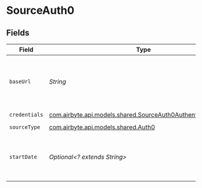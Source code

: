 # SourceAuth0


## Fields

| Field                                                                                                                               | Type                                                                                                                                | Required                                                                                                                            | Description                                                                                                                         | Example                                                                                                                             |
| ----------------------------------------------------------------------------------------------------------------------------------- | ----------------------------------------------------------------------------------------------------------------------------------- | ----------------------------------------------------------------------------------------------------------------------------------- | ----------------------------------------------------------------------------------------------------------------------------------- | ----------------------------------------------------------------------------------------------------------------------------------- |
| `baseUrl`                                                                                                                           | *String*                                                                                                                            | :heavy_check_mark:                                                                                                                  | The Authentication API is served over HTTPS. All URLs referenced in the documentation have the following base `https://YOUR_DOMAIN` | https://dev-yourOrg.us.auth0.com/                                                                                                   |
| `credentials`                                                                                                                       | [com.airbyte.api.models.shared.SourceAuth0AuthenticationMethod](../../models/shared/SourceAuth0AuthenticationMethod.md)             | :heavy_check_mark:                                                                                                                  | N/A                                                                                                                                 |                                                                                                                                     |
| `sourceType`                                                                                                                        | [com.airbyte.api.models.shared.Auth0](../../models/shared/Auth0.md)                                                                 | :heavy_check_mark:                                                                                                                  | N/A                                                                                                                                 |                                                                                                                                     |
| `startDate`                                                                                                                         | *Optional<? extends String>*                                                                                                        | :heavy_minus_sign:                                                                                                                  | UTC date and time in the format 2017-01-25T00:00:00Z. Any data before this date will not be replicated.                             | 2023-08-05T00:43:59.244Z                                                                                                            |